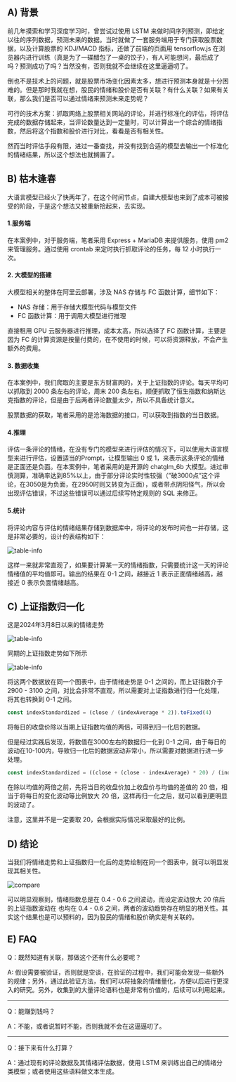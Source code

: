 ## A) 背景

前几年摸索和学习深度学习时，曾尝试过使用 LSTM 来做时间序列预测，即给定以往的序列数据，预测未来的数据。当时就做了一套服务端用于专门获取股票数据，以及计算股票的 KDJ/MACD 指标，还做了前端的页面用 tensorflow.js 在浏览器内进行训练（真是为了一碟醋包了一桌的饺子），有人可能想问，最后成了吗？预测成功了吗？当然没有，否则我就不会继续在这里逼逼叨了。

倒也不是技术上的问题，就是股票市场变化因素太多，想进行预测本身就是十分困难的。但是那时我就在想，股民的情绪和股价是否有关联？有什么关联？如果有关联，那么我们是否可以通过情绪来预测未来走势呢？

可行的技术方案：抓取网络上股票相关网站的评论，并进行标准化的评估，将评估完成的数据存储起来，当评论数量达到一定量时，可以计算出一个综合的情绪指数，然后将这个指数和股价进行对比，看看是否有相关性。

然而当时评估手段有限，进过一番查找，并没有找到合适的模型去输出一个标准化的情绪结果，所以这个想法也就搁置了。

## B) 枯木逢春

大语言模型已经火了快两年了，在这个时间节点，自建大模型也来到了成本可被接受的阶段，于是这个想法又被重新拾起来，去实现。

#### 1.服务端

在本案例中，对于服务端，笔者采用 Express + MariaDB 来提供服务，使用 pm2 来管理服务。通过使用 crontab 来定时执行抓取评论的任务，每 12 小时执行一次。

#### 2. 大模型的搭建

大模型相关的整体在阿里云部署，涉及 NAS 存储与 FC 函数计算，细节如下：

- NAS 存储：用于存储大模型代码与模型文件
- FC 函数计算：用于调用大模型进行推理

直接租用 GPU 云服务器进行推理，成本太高，所以选择了 FC 函数计算，主要是因为 FC 的计算资源是按量付费的，在不使用的时候，可以将资源释放，不会产生额外的费用。

#### 3. 数据收集

在本案例中，我们爬取的主要是东方财富网的，关于上证指数的评论。每天平均可以抓取到 2000 条左右的评论，周末 200 条左右。顺便抓取了恒生指数和纳斯达克指数的评论，但是由于后两者评论数量太少，所以不具备统计意义。

股票数据的获取，笔者采用的是沧海数据的接口，可以获取到指数的当日数据。

#### 4.推理

评估一条评论的情绪，在没有专门的模型来进行评估的情况下，可以使用大语言模型来进行评估，设置适当的Prompt，让模型输出 0 或 1，来表示这条评论的情绪是正面还是负面。在本案例中，笔者采用的是开源的 chatglm_6b 大模型。进过审慎测算，准确率达到85%以上，由于部分评论实时性较强（”破3000点”这个评论，在3050是为负面，在2950时则又转变为正面），或者带点阴阳怪气，所以会出现评估错误，不过这些错误可以通过后续写特定规则的 SQL 来修正。

#### 5.统计

将评论内容与评估的情绪结果存储到数据库中，将评论的发布时间也一并存储，这是非常必要的，设计的表结构如下：

<img src="/articles/8/images/table-info.png" alt="table-info" />

这样一来就非常直观了，如果要计算某一天的情绪指数，只需要统计这一天的评论情绪值的平均值即可。输出的结果在 0-1 之间，越接近 1 表示正面情绪越高，越接近 0 表示负面情绪越高。

## C) 上证指数归一化

这是2024年3月8日以来的情绪走势

<img src="/articles/8/images/emotion-trend.png" alt="table-info" />

同期的上证指数走势如下所示

<img src="/articles/8/images/stock-trend.png" alt="table-info" />

将这两个数据放在同一个图表中，由于情绪走势是 0-1 之间的，而上证指数介于 2900 - 3100 之间，对比会非常不直观，所以需要对上证指数进行归一化处理，将其也转换到 0-1 之间。

``` javascript
const indexStandardized = (close / (indexAverage * 2)).toFixed(4)
```

将每日的收盘价除以当期上证指数均值的两倍，可得到归一化后的数据。

但是经过实践后发现，将数值在3000左右的数据归一化到 0-1 之间，由于每日的波动在10-100内，导致归一化后的数据波动非常小，所以需要对数据进行进一步处理。

``` javascript
const indexStandardized = ((close + (close - indexAverage) * 20) / (indexAverage * 2)).toFixed(4)
```

在除以均值的两倍之前，先将当日的收盘价加上收盘价与均值的差值的 20 倍，相当于将每日的变化波动等比例放大 20 倍，这样再归一化之后，就可以看到更明显的波动了。

注意，这里并不是一定要取 20，会根据实际情况采取最好的比例。

## D) 结论

当我们将情绪走势和上证指数归一化后的走势绘制在同一个图表中，就可以明显发现其相关性。

<img src="/articles/8/images/compare.png" alt="compare" />

可以明显观察到，情绪指数总是在 0.4 - 0.6 之间波动，而设定波动放大 20 倍后的上证指数波动在 也均在 0.4 - 0.6 之间，两者的波动趋势存在明显的相关性。其实这个结果也是可以预料的，因为股民的情绪和股价确实是有关联的。

## E) FAQ
Q：既然知道有关联，那做这个还有什么必要呢？

A: 假设需要被验证，否则就是空谈，在验证的过程中，我们可能会发现一些额外的规律；另外，通过此验证方法，我们可以将抽象的情绪量化，方便以后进行更深入的研究。另外，收集到的大量评论语料也是非常有价值的，后续可以利用起来。

***

Q：能赚到钱吗？

A：不能，或者说暂时不能，否则我就不会在这逼逼叨了。

***

Q：接下来有什么打算？

A：通过现有的评论数据及其情绪评估数据，使用 LSTM 来训练出自己的情绪分类模型；或者使用这些语料做文本生成。